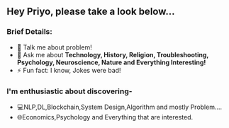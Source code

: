 ### <h2>Hey Priyo, please take a look below...</h2>

 ### Brief Details:</br>
<!--  🔭 I’m currently more into the **Programming**--->
<!-- 🌱 I’m currently learning **Open Source Contribution.**--->
- 🤔 Talk me about problem!
- 💬 Ask me about **Technology, History, Religion, Troubleshooting, Psychology, Neuroscience, Nature and Everything Interesting!**
- ⚡ Fun fact: I know, Jokes were bad!
  
### I'm enthusiastic about discovering-</br>
- 💻NLP,DL,Blockchain,System Design,Algorithm and mostly Problem....
- 🌐Economics,Psychology and Everything that are interested.</br>

